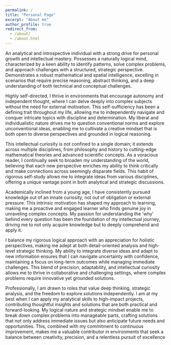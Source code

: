 ```yaml
---
permalink: /
title: "Personal Page"
excerpt: "About me"
author_profile: true
redirect_from: 
  - /about/
  - /about.html
---
```



An analytical and introspective individual with a strong drive for personal growth and intellectual mastery. Possesses a naturally logical mind, characterized by a keen ability to identify patterns, solve complex problems, and approach challenges with a structured, strategic perspective. Demonstrates a robust mathematical and spatial intelligence, excelling in scenarios that require precise reasoning, abstract thinking, and a deep understanding of both technical and conceptual challenges.

Highly self-directed, I thrive in environments that encourage autonomy and independent thought, where I can delve deeply into complex subjects without the need for external motivation. This self-sufficiency has been a defining trait throughout my life, allowing me to independently navigate and conquer intricate topics with discipline and determination. My liberal and individualistic nature drives me to question conventional norms and explore unconventional ideas, enabling me to cultivate a creative mindset that is both open to diverse perspectives and grounded in logical reasoning.

This intellectual curiosity is not confined to a single domain; it extends across multiple disciplines, from philosophy and history to cutting-edge mathematical theories and advanced scientific concepts. As a voracious reader, I continually seek to broaden my understanding of the world, believing that each new perspective enriches my ability to think critically and make connections across seemingly disparate fields. This habit of rigorous self-study allows me to integrate ideas from various disciplines, offering a unique vantage point in both analytical and strategic discussions.

Academically inclined from a young age, I have consistently pursued knowledge out of an innate curiosity, not out of obligation or external pressure. This intrinsic motivation has shaped my approach to learning, making me a proactive and engaged learner who finds genuine joy in unraveling complex concepts. My passion for understanding the 'why' behind every question has been the foundation of my intellectual journey, driving me to not only acquire knowledge but to deeply comprehend and apply it.

I balance my rigorous logical approach with an appreciation for holistic perspectives, making me adept at both detail-oriented analysis and high-level strategic thinking. My ability to integrate diverse ideas and adapt to new information ensures that I can navigate uncertainty with confidence, maintaining a focus on long-term outcomes while managing immediate challenges. This blend of precision, adaptability, and intellectual curiosity allows me to thrive in collaborative and challenging settings, where complex problems require innovative yet grounded solutions.

Professionally, I am drawn to roles that value deep thinking, strategic analysis, and the freedom to explore solutions independently. I am at my best when I can apply my analytical skills to high-impact projects, contributing thoughtful insights and solutions that are both practical and forward-looking. My logical nature and strategic mindset enable me to break down complex problems into manageable parts, crafting solutions that not only address immediate issues but also anticipate future needs and opportunities. This, combined with my commitment to continuous improvement, makes me a valuable contributor in environments that seek a balance between creativity, precision, and a relentless pursuit of excellence
